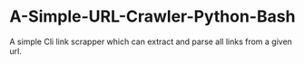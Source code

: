 # A-Simple-URL-Crawler-Python-Bash
A simple Cli link scrapper which can extract and parse all links from a given url. 
